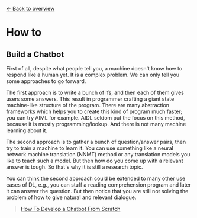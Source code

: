 [← Back to overview](README.md)

# How to

## Build a Chatbot

First of all, despite what people tell you, a machine doesn't know how to respond like a human yet. It is a complex problem. We can only tell you some approaches to go forward.

The first approach is to write a bunch of ifs, and then each of them gives users some answers. This result in programmer crafting a giant state machine-like structure of the program. There are many abstraction frameworks which helps you to create this kind of program much faster; you can try AIML for example. AIDL seldom put the focus on this method, because it is mostly programming/lookup. And there is not many machine learning about it.

The second approach is to gather a bunch of question/answer pairs, then try to train a machine to learn it. You can use something like a neural network machine translation (NNMT) method or any translation models you like to teach such a model. But then how do you come up with a relevant answer is tough. So that's why it is still a research topic.

You can think the second approach could be extended to many other use cases of DL, e.g., you can stuff a reading comprehension program and later it can answer the question. But then notice that you are still not solving the problem of how to give natural and relevant dialogue.

> [How To Develop a Chatbot From Scratch](https://chatbotsmagazine.com/how-to-develop-a-chatbot-from-scratch-62bed1adab8c)
